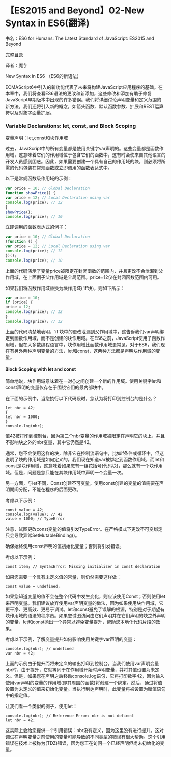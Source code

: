 # 【ES2015 and Beyond】02-New Syntax in ES6(翻译)

书名：ES6 for Humans: The Latest Standard of JavaScript: ES2015 and Beyond

[完整目录](ES6-for-humans.md)

译者：魔芋





New Syntax in ES6 （ES6的新语法）

ECMAScript6中引入的新功能代表了未来将构建JavaScript应用程序的基础。在本章中，我们将查看ES6语法的更改和新添加，这些修改和添加有助于修复JavaScript早期版本中出现的许多错误。我们将详细讨论声明变量和定义范围的新方法。我们还将引入新的概念，如箭头函数、默认函数参数、扩展和REST运算符以及对象字面量扩展。

 



###  Variable Declarations: let, const, and Block Scoping 

变量声明：let,const和块作用域



过去，JavaScript中的所有变量都是使用关键字var声明的。这些变量都是函数作用域，这意味着它们的作用域位于包含它们的函数中，这有时会使来自其他语言的开发人员感到困惑。因此，如果需要创建一个具有自己的作用域的块，则必须将所需的代码包装在常规函数或立即调用的函数表达式中。

以下是常规函数级作用域的示例：

```js
var price = 10; // Global Declaration 
function showPrice() {
var price = 12; // Local Declaration using var
console.log(price); // 12
}
showPrice(); 
console.log(price); // 10
```



立即调用的函数表达式的例子：

```js
var price = 10; // Global Declaration 
(function () {
var price = 12; // Local Declaration using var 
console.log(price); // 12
})();
console.log(price); // 10
```





上面的代码演示了变量price被限定在封闭函数的范围内，并且更改不会泄漏到父作用域，在上面例子父作用域是全局范围。price=12仅在封闭函数范围内可用。

如果我们将函数作用域替换为块作用域(‘if’块)，则如下所示：

```js
var price = 10; 
if (price) {
price = 12;
console.log(price); // 12
}
console.log(price); // 12
```

上面的代码清楚地表明，‘if’块中的更改泄漏到父作用域中，这告诉我们var声明绑定到函数作用域，而不是创建的块作用域。在ES6之前，JavaScript使用了函数作用域，但在大多数编程语言中，块作用域比函数作用域更常见。对于ES6，我们现在有另外两种声明变量的方法，let和const，这两种方法都是声明块作用域的变量。

####   Block Scoping with let and const

简单地说，块作用域意味着在一对{}之间创建一个新的作用域。使用关键字let和const声明的变量仅存在于围绕它们的最内部块中。

在下面的示例中，当您执行以下代码段时，您认为将打印到控制台的是什么？

```
let nbr = 42;
{
let nbr = 1000;
}
console.log(nbr);
```



值42被打印到控制台，因为第二个nbr变量的作用域被限定在声明它的块上，并且不影响块之外的nbr变量，其中它仍然是42。

通常，您不会使用这样的块，除非它在控制流语句中，比如if条件或循环中，但这说明了块的作用域是如何定义的。我们现在知道var被绑定到函数作用域，而let和const是块作用域，这意味着如果您有一组花括号(代码块)，那么就有一个块作用域。但是，问题是您只能在其块作用域中声明一个变量一次。



另一方面，与let不同，Const创建不可变量。使用const创建的变量的值需要在声明期间分配，不能在程序的后面更改。



考虑以下示例：

```
const value = 42;
console.log(value); // 42
value = 1000; // TypeError
```



注意，试图更改const变量的值将引发TypeError。在严格模式下更改不可变绑定只会导致异常SetMutableBinding()。



确保始终使用const声明的值初始化变量；否则将引发错误。

考虑以下示例：

```
const item; // SyntaxError: Missing initializer in const declaration
```



如果您需要一个具有未定义值的常量，则仍然需要这样做：

```
const value = undefined;
```



如果您知道变量的值不会在整个代码中发生变化，则应该使用Const；否则使用let来声明变量。我们建议放弃使用var声明变量的做法，因为如果使用块作用域，它更干净、更高效、更易于调试。let和const避免了误解的根源，特别是对于期望有块作用域的语法的程序员。如果您试图访问由它们声明并在它们声明的块之外声明的变量，let和const抛出一个异常以避免变量提升，帮助您本地化代码片段的效果。

考虑以下示例，了解变量提升如何影响使用关键字var声明的变量：

```
console.log(nbr); // undefined 
var nbr = 42;
```



上面的示例由于提升而将未定义的输出打印到控制台。当我们使用var声明变量nbr时，由于提升，它就等同于在作用域开始时声明变量，并将其值设置为未定义。但是，如果您在声明之后移动console.log语句，它将打印数字42，因为输入使用var声明的变量的作用域(即其周围的函数)将创建一个绑定。然后，通过将值设置为未定义的值来初始化变量。当执行到达声明时，此变量将被设置为赋值语句中的指定值。

让我们看一个类似的例子，使用let：

```
console.log(nbr); // Reference Error: nbr is not defined 
let nbr = 42;
```



这实际上会给您提供一个引用错误：nbr没有定义，因为这里没有进行提升。这对调试在声明变量之前使用的变量可能导致的不同类型的错误有很大帮助。这个引用错误在技术上被称为(TDZ)错误，因为您正在访问一个已经声明但尚未初始化的变量。

 